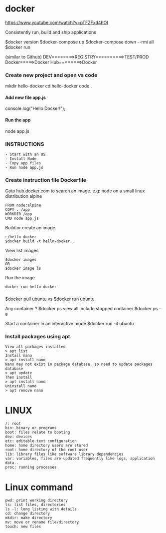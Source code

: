 # docker

https://www.youtube.com/watch?v=pTFZFxd4hOI

 Consistently run, build and ship applications

$docker version
$docker-compose up
$docker-compose down --rmi all
$docker run

(similar to Github)
DEV========>REGISTRY==========>TEST/PROD
Docker=====>Docker Hub========>Docker 

### Create new project and open vs code
mkdir hello-docker
cd hello-docker
code .

#### Add new file app.js
console.log("Hello Docker!");
#### Run the app
node app.js

### INSTRUCTIONS
```
- Start with an OS
- Install Node
- Copy app files
- Run node app.js
```
### Create instruction file Dockerfile
  Goto hub.docker.com to search an image. e.g: node on a small linux distribution alpine
  
```
FROM node:alpine
COPY . /app
WORKDIR /app
CMD node app.js
```
  
  Build or create an image
```
~/hello-docker
$docker build -t hello-docker .
```

  View list images
```
$docker images
OR
$docker image ls
```
Run the image
```
docker run hello-docker
```
###
$docker pull ubuntu
vs
$docker run ubuntu

Any container ?
$docker ps
view all include stopped container
$docker ps -a

Start a container in an interactive mode
$docker run -it ubuntu

### Install packages using apt

```
View all packages installed
> apt list
Install nano
> apt install nano
Nano may not exist in package database, so need to update packages database
> apt update
Then install
> apt install nano
Uninstall nano
> apt remove nano

```

# LINUX
```
/: root
bin: binary or programs
boot: files relate to booting
dev: devices
etc: editable text configuration
home: home directory users are stored
root: home directory of the root user
lib: library files like software library dependencies
var: variables, files are updated frequently like logs, application data..
proc: running processes
```

# Linux command
```
pwd: print working directory
ls: list files, directories 
ls -l: long listing with details
cd: change directory
mkdir: make directory
mv: move or rename file/directory
touch: new files
```
